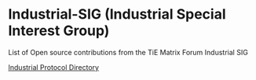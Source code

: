 # Industrial-SIG (Industrial Special Interest Group)

List of Open source contributions from the TiE Matrix Forum Industrial SIG

[Industrial Protocol Directory](/Protocol-Directory/README.md)

